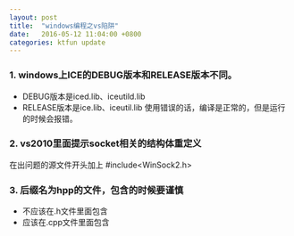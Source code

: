 ```yaml
---
layout: post
title:  "windows编程之vs陷阱"
date:   2016-05-12 11:04:00 +0800
categories: ktfun update
---
```


### 1. windows上ICE的DEBUG版本和RELEASE版本不同。
* DEBUG版本是iced.lib、iceutild.lib
* RELEASE版本是ice.lib、iceutil.lib
使用错误的话，编译是正常的，但是运行的时候会报错。

### 2. vs2010里面提示socket相关的结构体重定义
在出问题的源文件开头加上 #include&lt;WinSock2.h&gt;

### 3. 后缀名为hpp的文件，包含的时候要谨慎
* 不应该在.h文件里面包含
* 应该在.cpp文件里面包含